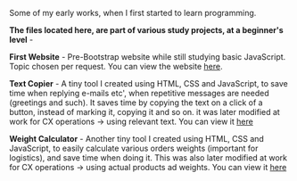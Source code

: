 Some of my early works, when I first started to learn programming.

<b>The files located here, are part of various study projects, at a beginner's level</b> -

<b>First Website</b> - Pre-Bootstrap website while still studying basic JavaScript. Topic chosen per request. You can view the website <a href="https://o-k-g.github.io/Study-projects/First%20website/index.html">here</a>.

<b>Text Copier</b> - A tiny tool I created using HTML, CSS and JavaScript, to save time when replying e-mails etc', when repetitive messages are needed (greetings and such). It saves time by copying the text on a click of a button, instead of marking it, copying it and so on. it was later modified at work for CX operations -> using relevant text. You can view it <a href="https://o-k-g.github.io/Study-projects/Text-Copier.html">here</a>

<b>Weight Calculator</b> - Another tiny tool I created using HTML, CSS and JavaScript, to easily calculate various orders weights (important for logistics), and save time when doing it. This was also later modified at work for CX operations -> using actual products ad weights. You can view it <a href="https://o-k-g.github.io/Study-projects/Text-Copier.html">here</a>
